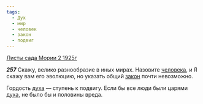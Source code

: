 ```yaml
---
tags:
  - Дух
  - мир
  - человек
  - закон
  - подвиг
---
```


[Листы сада Мории 2 1925г](/agni/1925)

___257___
Скажу, велико разнообразие в иных мирах. Назовите [человека](/tag/#человек), и Я скажу вам его эволюцию, но указать общий [закон](/tag/#закон) почти невозможно.   

Гордость [духа](/tag/#Дух) — ступень к подвигу. Если бы все люди были царями [духа](/tag/#Дух), не было бы и половины вреда.   

